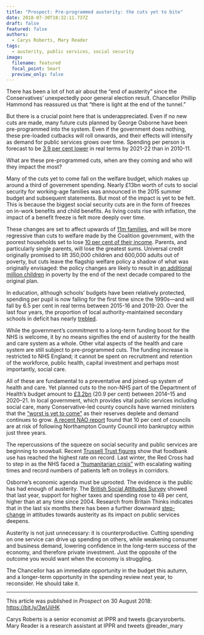 ```yaml
---
title: "Prospect: Pre-programmed austerity: the cuts yet to bite"
date: 2018-07-30T18:32:11.737Z
draft: false
featured: false
authors:
  - Carys Roberts, Mary Reader
tags:
  - austerity, public services, social security
image:
  filename: featured
  focal_point: Smart
  preview_only: false
---
```

There has been a lot of hot air about the “end of austerity” since the Conservatives’ unexpectedly poor general election result. Chancellor Phillip Hammond has reassured us that “there is light at the end of the tunnel.”

But there is a crucial point here that is underappreciated. Even if no new cuts are made, many future cuts planned by George Osborne have been pre-programmed into the system. Even if the government does nothing, these pre-loaded cutbacks will roll onwards, and their effects will intensify as demand for public services grows over time. Spending per person is forecast to be [3.9 per cent lower](https://www.resolutionfoundation.org/app/uploads/2017/07/Austerity-v2.pdf) in real terms by 2021-22 than in 2010-11.

What are these pre-programmed cuts, when are they coming and who will they impact the most?

Many of the cuts yet to come fall on the welfare budget, which makes up around a third of government spending. Nearly £13bn worth of cuts to social security for working-age families was announced in the 2015 summer budget and subsequent statements. But most of the impact is yet to be felt. This is because the biggest social security cuts are in the form of freezes on in-work benefits and child benefits. As living costs rise with inflation, the impact of a benefit freeze is felt more deeply over time.

These changes are set to affect upwards of [11m families](https://www.resolutionfoundation.org/app/uploads/2017/07/Austerity-v2.pdf), and will be more regressive than cuts to welfare made by the Coalition government, with the poorest households set to lose [10 per cent of their income](https://www.ifs.org.uk/uploads/Spring%20Statement%202018%20-%20Carl%20Emmerson.pdf). Parents, and particularly single parents, will lose the greatest sums. Universal credit originally promised to lift 350,000 children and 600,000 adults out of poverty, but cuts leave the flagship welfare policy a shadow of what was originally envisaged: the policy changes are likely to result in [an additional million children](http://cpag.org.uk/content/austerity-generation-impact-decade-cuts-family-incomes-and-child-poverty) in poverty by the end of the next decade compared to the original plan.

In education, although schools’ budgets have been relatively protected, spending per pupil is now falling for the first time since the 1990s—and will fall by 6.5 per cent in real terms between 2015-16 and 2019-20. Over the last four years, the proportion of local authority-maintained secondary schools in deficit has nearly [trebled](https://epi.org.uk/wp-content/uploads/2018/03/Schools-funding-pressures_EPI.pdf).

While the government’s commitment to a long-term funding boost for the NHS is welcome, it by no means signifies the end of austerity for the health and care system as a whole. Other vital aspects of the health and care system are still subject to pre-programmed cuts. The funding increase is restricted to NHS England; it cannot be spent on recruitment and retention of the workforce, public health, capital investment and perhaps most importantly, social care.

All of these are fundamental to a preventative and joined-up system of health and care. Yet planned cuts to the non-NHS part of the Department of Health’s budget amount to [£3.2bn](https://www.ifs.org.uk/publications/8879) (20.9 per cent) between 2014–15 and 2020–21. In local government, which provides vital public services including social care, many Conservative-led county councils have warned ministers that the [“worst is yet to come”](https://www.theguardian.com/politics/2018/jun/27/english-councils-warn-worst-is-yet-to-come-on-cuts) as their reserves deplete and demand continues to grow. [A recent NAO report](https://www.nao.org.uk/wp-content/uploads/2018/03/Financial-sustainabilty-of-local-authorites-2018.pdf) found that 10 per cent of councils are at risk of following Northampton County Council into bankruptcy within just three years.

The repercussions of the squeeze on social security and public services are beginning to snowball. Recent [Trussell Trust figures](https://www.independent.co.uk/news/uk/home-news/food-bank-uk-benefits-trussell-trust-cost-of-living-highest-rate-a8317001.html) show that foodbank use has reached the highest rate on record. Last winter, the Red Cross had to step in as the NHS faced a [“humanitarian crisis”](https://www.theguardian.com/society/2017/jan/06/nhs-faces-humanitarian-crisis-rising-demand-british-red-cross) with escalating waiting times and record numbers of patients left on trolleys in corridors.

Osborne’s economic agenda must be uprooted. The evidence is the public has had enough of austerity. The [British Social Attitudes Survey](http://www.natcen.ac.uk/news-media/press-releases/2017/june/british-social-attitudes-reveals-britain-wants-less-nanny-state,-more-attentive-parent/) showed that last year, support for higher taxes and spending rose to 48 per cent, higher than at any time since 2004. Research from Britain Thinks indicates that in the last six months there has been a further downward [step-change](https://twitter.com/bbcnewsnight/status/1011727209122299906?lang=en) in attitudes towards austerity as its impact on public services deepens.

Austerity is not just unnecessary: it is counterproductive. Cutting spending on one service can drive up spending on others, while weakening consumer and business demand, lowering confidence in the long-term success of the economy, and therefore private investment. Just the opposite of the outcome you would want when the economy is struggling.

The Chancellor has an immediate opportunity in the budget this autumn, and a longer-term opportunity in the spending review next year, to reconsider. He should take it.

_____________________

This article was published in *Prospect* on 30 August 2018: https://bit.ly/3wUiiHK

Carys Roberts is a senior economist at IPPR and tweets @carysroberts. Mary Reader is a research assistant at IPPR and tweets @reader_mary
